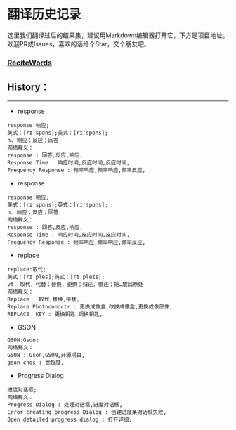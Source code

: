 # 翻译历史记录 
这里我们翻译过后的结果集，建议用Markdown编辑器打开它，下方是项目地址。欢迎PR或Issues，喜欢的话给个Star，交个朋友吧。
### [ReciteWords](https://github.com/BolexLiu/ReciteWords)

## History：

---

- response
```
response:响应;
美式：[rɪ'spɑns];英式：[rɪ'spɒns];
n. 响应；反应；回答
网络释义：
response : 回答,反应,响应,
Response Time : 响应时间,反应时间,反应时间,
Frequency Response : 频率响应,频率响应,频率反应,
```
- response
```
response:响应;
美式：[rɪ'spɑns];英式：[rɪ'spɒns];
n. 响应；反应；回答
网络释义：
response : 回答,反应,响应,
Response Time : 响应时间,反应时间,反应时间,
Frequency Response : 频率响应,频率响应,频率反应,
```
- replace
```
replace:取代;
美式：[rɪ'ples];英式：[rɪ'pleɪs];
vt. 取代，代替；替换，更换；归还，偿还；把…放回原处
网络释义：
Replace : 取代,替换,接替,
Replace Photocondctr : 更换成像盒,改换成像盒,更换成像部件,
REPLACE  KEY : 更换钥匙,调换钥匙,
```
- GSON
```
GSON:Gson;
网络释义：
GSON : Gson,GSON,开源项目,
gson-chos : 世超度,
```
- Progress Dialog
```
进度对话框;
网络释义：
Progress Dialog : 处理对话框,进度对话框,
Error creating progress Dialog : 创建进度条对话框失败,
Open detailed progress dialog : 打开详细,
```
